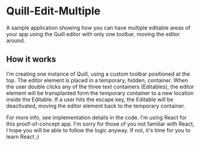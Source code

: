 # Quill-Edit-Multiple

A sample application showing how you can have multiple editable areas of your app using the Quill editor with only one toolbar, moving the editor around.

## How it works

I'm creating one instance of Quill, using a custom toolbar positioned at the top. The editor element is placed in a temporary, hidden, container. When the user double clicks any of the three text containers (Editables), the editor element will be transplanted form the temporary container to a new location inside the Editable. If a user hits the escape key, the Editable will be deactivated, moving the editor element back to the temporary container.

For more info, see implementation details in the code. I'm using React for this proof-of-concept app. I'm sorry for those of you not familiar with React, I hope you will be able to follow the logic anyway. If not, it's time for you to learn React ;)
